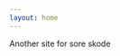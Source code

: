 ```yaml
---
layout: home
---
```

<link rel="stylesheet" href="{{ site.baseurl }}/css/style.css" />
<link rel="stylesheet" href="{{ site.baseurl }}/css/main.css" />
<link rel="stylesheet" href="{{ site.baseurl }}/css/colors.css" />

Another site for sore skode
